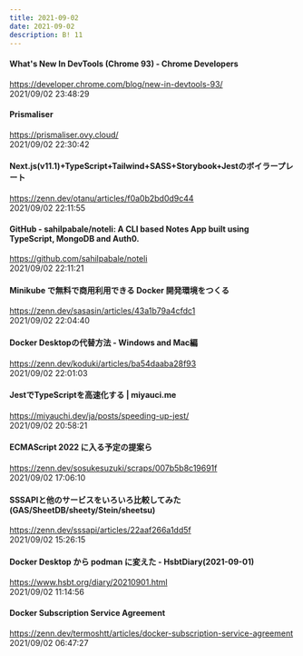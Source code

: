 ```yaml
---
title: 2021-09-02
date: 2021-09-02
description: B! 11
---
```


#### What's New In DevTools (Chrome 93) - Chrome Developers
https://developer.chrome.com/blog/new-in-devtools-93/<br>
2021/09/02 23:48:29<br>


#### Prismaliser
https://prismaliser.ovy.cloud/<br>
2021/09/02 22:30:42<br>


#### Next.js(v11.1)+TypeScript+Tailwind+SASS+Storybook+Jestのボイラープレート
https://zenn.dev/otanu/articles/f0a0b2bd0d9c44<br>
2021/09/02 22:11:55<br>


#### GitHub - sahilpabale/noteli: A CLI based Notes App built using TypeScript, MongoDB and Auth0.
https://github.com/sahilpabale/noteli<br>
2021/09/02 22:11:21<br>


#### Minikube で無料で商用利用できる Docker 開発環境をつくる
https://zenn.dev/sasasin/articles/43a1b79a4cfdc1<br>
2021/09/02 22:04:40<br>


#### Docker Desktopの代替方法 - Windows and Mac編
https://zenn.dev/koduki/articles/ba54daaba28f93<br>
2021/09/02 22:01:03<br>


#### JestでTypeScriptを高速化する | miyauci.me
https://miyauchi.dev/ja/posts/speeding-up-jest/<br>
2021/09/02 20:58:21<br>


#### ECMAScript 2022 に入る予定の提案ら
https://zenn.dev/sosukesuzuki/scraps/007b5b8c19691f<br>
2021/09/02 17:06:10<br>


#### SSSAPIと他のサービスをいろいろ比較してみた(GAS/SheetDB/sheety/Stein/sheetsu)
https://zenn.dev/sssapi/articles/22aaf266a1dd5f<br>
2021/09/02 15:26:15<br>


#### Docker Desktop から podman に変えた - HsbtDiary(2021-09-01)
https://www.hsbt.org/diary/20210901.html<br>
2021/09/02 11:14:56<br>


#### Docker Subscription Service Agreement
https://zenn.dev/termoshtt/articles/docker-subscription-service-agreement<br>
2021/09/02 06:47:27<br>


